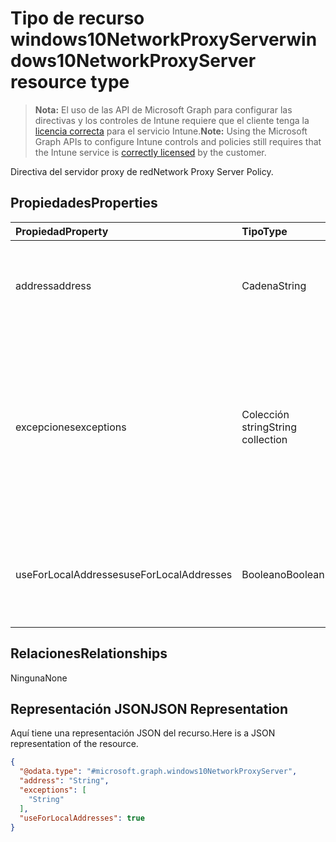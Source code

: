 # <a name="windows10networkproxyserver-resource-type"></a><span data-ttu-id="2a77c-101">Tipo de recurso windows10NetworkProxyServer</span><span class="sxs-lookup"><span data-stu-id="2a77c-101">windows10NetworkProxyServer resource type</span></span>

> <span data-ttu-id="2a77c-102">**Nota:** El uso de las API de Microsoft Graph para configurar las directivas y los controles de Intune requiere que el cliente tenga la [licencia correcta](https://go.microsoft.com/fwlink/?linkid=839381) para el servicio Intune.</span><span class="sxs-lookup"><span data-stu-id="2a77c-102">**Note:** Using the Microsoft Graph APIs to configure Intune controls and policies still requires that the Intune service is [correctly licensed](https://go.microsoft.com/fwlink/?linkid=839381) by the customer.</span></span>

<span data-ttu-id="2a77c-103">Directiva del servidor proxy de red</span><span class="sxs-lookup"><span data-stu-id="2a77c-103">Network Proxy Server Policy.</span></span>
## <a name="properties"></a><span data-ttu-id="2a77c-104">Propiedades</span><span class="sxs-lookup"><span data-stu-id="2a77c-104">Properties</span></span>
|<span data-ttu-id="2a77c-105">Propiedad</span><span class="sxs-lookup"><span data-stu-id="2a77c-105">Property</span></span>|<span data-ttu-id="2a77c-106">Tipo</span><span class="sxs-lookup"><span data-stu-id="2a77c-106">Type</span></span>|<span data-ttu-id="2a77c-107">Descripción</span><span class="sxs-lookup"><span data-stu-id="2a77c-107">Description</span></span>|
|:---|:---|:---|
|<span data-ttu-id="2a77c-108">address</span><span class="sxs-lookup"><span data-stu-id="2a77c-108">address</span></span>|<span data-ttu-id="2a77c-109">Cadena</span><span class="sxs-lookup"><span data-stu-id="2a77c-109">String</span></span>|<span data-ttu-id="2a77c-110">Dirección del servidor proxy.</span><span class="sxs-lookup"><span data-stu-id="2a77c-110">Address to the proxy server.</span></span> <span data-ttu-id="2a77c-111">Especifique una dirección en formato <server>\[":"<port>\]</span><span class="sxs-lookup"><span data-stu-id="2a77c-111">Specify an address in the format <server>\[“:”<port>\]</span></span>|
|<span data-ttu-id="2a77c-112">excepciones</span><span class="sxs-lookup"><span data-stu-id="2a77c-112">exceptions</span></span>|<span data-ttu-id="2a77c-113">Colección string</span><span class="sxs-lookup"><span data-stu-id="2a77c-113">String collection</span></span>|<span data-ttu-id="2a77c-114">Direcciones que el servidor proxy no debe usar.</span><span class="sxs-lookup"><span data-stu-id="2a77c-114">Addresses that should not use the proxy server.</span></span> <span data-ttu-id="2a77c-115">El sistema no usará el servidor proxy para las direcciones que empiecen por lo que se especifica en este nodo.</span><span class="sxs-lookup"><span data-stu-id="2a77c-115">The system will not use the proxy server for addresses beginning with what is specified in this node.</span></span>|
|<span data-ttu-id="2a77c-116">useForLocalAddresses</span><span class="sxs-lookup"><span data-stu-id="2a77c-116">useForLocalAddresses</span></span>|<span data-ttu-id="2a77c-117">Booleano</span><span class="sxs-lookup"><span data-stu-id="2a77c-117">Boolean</span></span>|<span data-ttu-id="2a77c-118">Especifica si el servidor proxy se debe usar para direcciones locales (intranet).</span><span class="sxs-lookup"><span data-stu-id="2a77c-118">Specifies whether the proxy server should be used for local (intranet) addresses.</span></span>|

## <a name="relationships"></a><span data-ttu-id="2a77c-119">Relaciones</span><span class="sxs-lookup"><span data-stu-id="2a77c-119">Relationships</span></span>
<span data-ttu-id="2a77c-120">Ninguna</span><span class="sxs-lookup"><span data-stu-id="2a77c-120">None</span></span>
## <a name="json-representation"></a><span data-ttu-id="2a77c-121">Representación JSON</span><span class="sxs-lookup"><span data-stu-id="2a77c-121">JSON Representation</span></span>
<span data-ttu-id="2a77c-122">Aquí tiene una representación JSON del recurso.</span><span class="sxs-lookup"><span data-stu-id="2a77c-122">Here is a JSON representation of the resource.</span></span>
<!--{
  "blockType": "resource",
  "@odata.type": "microsoft.graph.windows10NetworkProxyServer"
}-->
``` json
{
  "@odata.type": "#microsoft.graph.windows10NetworkProxyServer",
  "address": "String",
  "exceptions": [
    "String"
  ],
  "useForLocalAddresses": true
}
```



